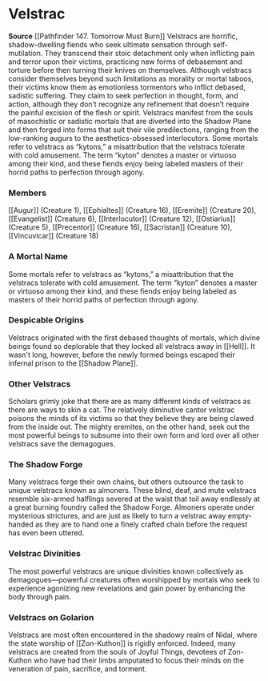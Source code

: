 ﻿---
creature_family: Velstrac
id: '111'
name: Velstrac
rarity: Common
source: '[[DATABASE/source/Pathfinder 147. Tomorrow Must Burn|Pathfinder #147: Tomorrow
  Must Burn]]'
trait: null
type: Creature Family

---
# Velstrac

**Source** [[Pathfinder 147. Tomorrow Must Burn]]
Velstracs are horrific, shadow-dwelling fiends who seek ultimate sensation through self-mutilation. They transcend their stoic detachment only when inflicting pain and terror upon their victims, practicing new forms of debasement and torture before then turning their knives on themselves. Although velstracs consider themselves beyond such limitations as morality or mortal taboos, their victims know them as emotionless tormentors who inflict debased, sadistic suffering. They claim to seek perfection in thought, form, and action, although they don’t recognize any refinement that doesn’t require the painful excision of the flesh or spirit.
 Velstracs manifest from the souls of masochistic or sadistic mortals that are diverted into the Shadow Plane and then forged into forms that suit their vile predilections, ranging from the low-ranking augurs to the aesthetics-obsessed interlocutors.
 Some mortals refer to velstracs as “kytons,” a misattribution that the velstracs tolerate with cold amusement. The term “kyton” denotes a master or virtuoso among their kind, and these fiends enjoy being labeled masters of their horrid paths to perfection through agony.

### Members

[[Augur]] (Creature 1), [[Ephialtes]] (Creature 16), [[Eremite]] (Creature 20), [[Evangelist]] (Creature 6), [[Interlocutor]] (Creature 12), [[Ostiarius]] (Creature 5), [[Precentor]] (Creature 16), [[Sacristan]] (Creature 10), [[Vincuvicar]] (Creature 18)

###  A Mortal Name

Some mortals refer to velstracs as “kytons,” a misattribution that the velstracs tolerate with cold amusement. The term “kyton” denotes a master or virtuoso among their kind, and these fiends enjoy being labeled as masters of their horrid paths of perfection through agony.

###  Despicable Origins

Velstracs originated with the first debased thoughts of mortals, which divine beings found so deplorable that they locked all velstracs away in [[Hell]]. It wasn't long, however, before the newly formed beings escaped their infernal prison to the [[Shadow Plane]].

###  Other Velstracs

Scholars grimly joke that there are as many different kinds of velstracs as there are ways to skin a cat. The relatively diminutive cantor velstrac poisons the minds of its victims so that they believe they are being clawed from the inside out. The mighty eremites, on the other hand, seek out the most powerful beings to subsume into their own form and lord over all other velstracs save the demagogues.

###  The Shadow Forge

Many velstracs forge their own chains, but others outsource the task to unique velstracs known as almoners. These blind, deaf, and mute velstracs resemble six-armed halflings severed at the waist that toil away endlessly at a great burning foundry called the Shadow Forge. Almoners operate under mysterious strictures, and are just as likely to turn a velstrac away empty-handed as they are to hand one a finely crafted chain before the request has even been uttered.

###  Velstrac Divinities

The most powerful velstracs are unique divinities known collectively as demagogues—powerful creatures often worshipped by mortals who seek to experience agonizing new revelations and gain power by enhancing the body through pain.

###  Velstracs on Golarion

Velstracs are most often encountered in the shadowy realm of Nidal, where the state worship of [[Zon-Kuthon]] is rigidly enforced. Indeed, many velstracs are created from the souls of Joyful Things, devotees of Zon-Kuthon who have had their limbs amputated to focus their minds on the veneration of pain, sacrifice, and torment.